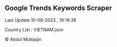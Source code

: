 

## Google Trends Keywords Scraper 
 
Last Update 10-08-2023 , 19:18:38

Country List :
VIETNAM.json



© Abdul Muttaqin 
